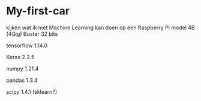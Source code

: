 # My-first-car
kijken wat ik met Machine Learning kan doen op een Raspberry Pi model 4B (4Gig) Buster 32 bits

tensorflow               1.14.0

Keras                    2.2.5

numpy                    1.21.4

pandas                   1.3.4

scipy                    1.4.1 (sklearn?)


